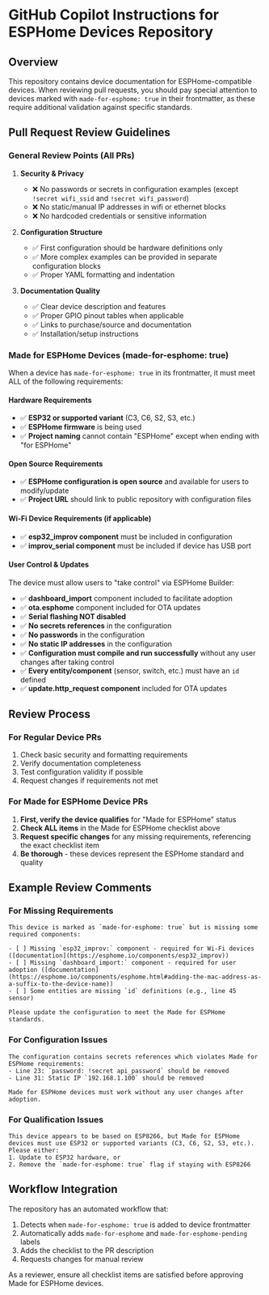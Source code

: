 # GitHub Copilot Instructions for ESPHome Devices Repository

## Overview

This repository contains device documentation for ESPHome-compatible devices. When reviewing pull requests, you should pay special attention to devices marked with `made-for-esphome: true` in their frontmatter, as these require additional validation against specific standards.

## Pull Request Review Guidelines

### General Review Points (All PRs)

1. **Security & Privacy**

   - ❌ No passwords or secrets in configuration examples (except `!secret wifi_ssid` and `!secret wifi_password`)
   - ❌ No static/manual IP addresses in wifi or ethernet blocks
   - ❌ No hardcoded credentials or sensitive information

2. **Configuration Structure**

   - ✅ First configuration should be hardware definitions only
   - ✅ More complex examples can be provided in separate configuration blocks
   - ✅ Proper YAML formatting and indentation

3. **Documentation Quality**
   - ✅ Clear device description and features
   - ✅ Proper GPIO pinout tables when applicable
   - ✅ Links to purchase/source and documentation
   - ✅ Installation/setup instructions

### Made for ESPHome Devices (made-for-esphome: true)

When a device has `made-for-esphome: true` in its frontmatter, it must meet ALL of the following requirements:

#### Hardware Requirements

- ✅ **ESP32 or supported variant** (C3, C6, S2, S3, etc.)
- ✅ **ESPHome firmware** is being used
- ✅ **Project naming** cannot contain "ESPHome" except when ending with "for ESPHome"

#### Open Source Requirements

- ✅ **ESPHome configuration is open source** and available for users to modify/update
- ✅ **Project URL** should link to public repository with configuration files

#### Wi-Fi Device Requirements (if applicable)

- ✅ **esp32_improv component** must be included in configuration
- ✅ **improv_serial component** must be included if device has USB port

#### User Control & Updates

The device must allow users to "take control" via ESPHome Builder:

- ✅ **dashboard_import** component included to facilitate adoption
- ✅ **ota.esphome** component included for OTA updates
- ✅ **Serial flashing NOT disabled**
- ✅ **No secrets references** in the configuration
- ✅ **No passwords** in the configuration
- ✅ **No static IP addresses** in the configuration
- ✅ **Configuration must compile and run successfully** without any user changes after taking control
- ✅ **Every entity/component** (sensor, switch, etc.) must have an `id` defined
- ✅ **update.http_request component** included for OTA updates

## Review Process

### For Regular Device PRs

1. Check basic security and formatting requirements
2. Verify documentation completeness
3. Test configuration validity if possible
4. Request changes if requirements not met

### For Made for ESPHome Device PRs

1. **First, verify the device qualifies** for "Made for ESPHome" status
2. **Check ALL items** in the Made for ESPHome checklist above
3. **Request specific changes** for any missing requirements, referencing the exact checklist item
4. **Be thorough** - these devices represent the ESPHome standard and quality

## Example Review Comments

### For Missing Requirements

```
This device is marked as `made-for-esphome: true` but is missing some required components:

- [ ] Missing `esp32_improv:` component - required for Wi-Fi devices ([documentation](https://esphome.io/components/esp32_improv))
- [ ] Missing `dashboard_import:` component - required for user adoption ([documentation](https://esphome.io/components/esphome.html#adding-the-mac-address-as-a-suffix-to-the-device-name))
- [ ] Some entities are missing `id` definitions (e.g., line 45 sensor)

Please update the configuration to meet the Made for ESPHome standards.
```

### For Configuration Issues

```
The configuration contains secrets references which violates Made for ESPHome requirements:
- Line 23: `password: !secret api_password` should be removed
- Line 31: Static IP `192.168.1.100` should be removed

Made for ESPHome devices must work without any user changes after adoption.
```

### For Qualification Issues

```
This device appears to be based on ESP8266, but Made for ESPHome devices must use ESP32 or supported variants (C3, C6, S2, S3, etc.). Please either:
1. Update to ESP32 hardware, or
2. Remove the `made-for-esphome: true` flag if staying with ESP8266
```

## Workflow Integration

The repository has an automated workflow that:

1. Detects when `made-for-esphome: true` is added to device frontmatter
2. Automatically adds `made-for-esphome` and `made-for-esphome-pending` labels
3. Adds the checklist to the PR description
4. Requests changes for manual review

As a reviewer, ensure all checklist items are satisfied before approving Made for ESPHome devices.
